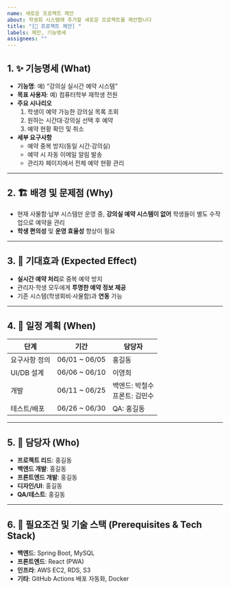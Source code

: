 ```yaml
---
name: 새로운 프로젝트 제안
about: 학생회 시스템에 추가할 새로운 프로젝트를 제안합니다
title: "[📢 프로젝트 제안] "
labels: 제안, 기능명세
assignees: ""
---
```


## 1. ✨ 기능명세 (What)
- **기능명**: 예) “강의실 실시간 예약 시스템”
- **목표 사용자**: 예) 컴퓨터학부 재학생 전원
- **주요 시나리오**  
  1. 학생이 예약 가능한 강의실 목록 조회  
  2. 원하는 시간대·강의실 선택 후 예약  
  3. 예약 현황 확인 및 취소  
- **세부 요구사항**  
  - 예약 중복 방지(동일 시간·강의실)  
  - 예약 시 자동 이메일 알림 발송  
  - 관리자 페이지에서 전체 예약 현황 관리  

---

## 2. 🏗️ 배경 및 문제점 (Why)
- 현재 사물함·납부 시스템만 운영 중, **강의실 예약 시스템이 없어** 학생들이 별도 수작업으로 예약을 관리  
- **학생 편의성** 및 **운영 효율성** 향상이 필요

---

## 3. 🎯 기대효과 (Expected Effect)
- **실시간 예약 처리**로 중복 예약 방지  
- 관리자·학생 모두에게 **투명한 예약 정보 제공**  
- 기존 시스템(학생회비·사물함)과 **연동** 가능

---

## 4. 📅 일정 계획 (When)
| 단계         | 기간            | 담당자        |
| ------------ | --------------- | ------------- |
| 요구사항 정의 | 06/01 ~ 06/05   | 홍길동        |
| UI/DB 설계    | 06/06 ~ 06/10   | 이영희        |
| 개발          | 06/11 ~ 06/25   | 백엔드: 박철수<br>프론트: 김민수 |
| 테스트/배포   | 06/26 ~ 06/30   | QA: 홍길동   |

---

## 5. 👥 담당자 (Who)
- **프로젝트 리드**: 홍길동  
- **백엔드 개발**: 홍길동  
- **프론트엔드 개발**: 홍길동  
- **디자인/UI**: 홍길동  
- **QA/테스트**: 홍길동

---

## 6. 🔧 필요조건 및 기술 스택 (Prerequisites & Tech Stack)
- **백엔드**: Spring Boot, MySQL
- **프론트엔드**: React (PWA)
- **인프라**: AWS EC2, RDS, S3
- **기타**: GitHub Actions 배포 자동화, Docker

  
